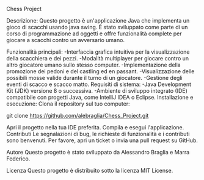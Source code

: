 Chess Project

Descrizione:
Questo progetto è un'applicazione Java che implementa un gioco di scacchi usando java swing. È stato sviluppato come parte di un corso di programmazione ad oggetti e offre funzionalità complete per giocare a scacchi contro un avversario umano.

Funzionalità principali:
-Interfaccia grafica intuitiva per la visualizzazione della scacchiera e dei pezzi.
-Modalità multiplayer per giocare contro un altro giocatore umano sullo stesso computer.
-Implementazione della promozione dei pedoni e del castling ed en passant.
-Visualizzazione delle possibili mosse valide durante il turno di un giocatore.
-Gestione degli eventi di scacco e scacco matto.
Requisiti di sistema:
-Java Development Kit (JDK) versione 8 o successiva.
-Ambiente di sviluppo integrato (IDE) compatibile con progetti Java, come IntelliJ IDEA o Eclipse.
Installazione e esecuzione:
Clona il repository sul tuo computer:

git clone https://github.com/alebraglia/Chess_Project.git

Apri il progetto nella tua IDE preferita.
Compila e esegui l'applicazione.
Contributi
Le segnalazioni di bug, le richieste di funzionalità e i contributi sono benvenuti. Per favore, apri un ticket o invia una pull request su GitHub.

Autore
Questo progetto è stato sviluppato da Alessandro Braglia e Marra Federico.

Licenza
Questo progetto è distribuito sotto la licenza MIT License.
